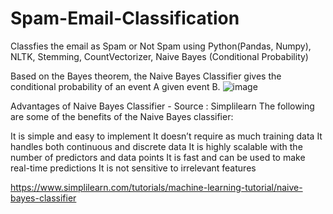 # Spam-Email-Classification
Classfies the email as Spam or Not Spam using Python(Pandas, Numpy), NLTK, Stemming, CountVectorizer, Naive Bayes (Conditional Probability)

Based on the Bayes theorem, the Naive Bayes Classifier gives the conditional probability of an event A given event B.
![image](https://user-images.githubusercontent.com/40180118/132802157-5f01174c-05f7-4e00-9255-21440ee09bf5.png)

Advantages of Naive Bayes Classifier - Source : Simplilearn
The following are some of the benefits of the Naive Bayes classifier: 

It is simple and easy to implement
It doesn’t require as much training data
It handles both continuous and discrete data
It is highly scalable with the number of predictors and data points
It is fast and can be used to make real-time predictions
It is not sensitive to irrelevant features 

https://www.simplilearn.com/tutorials/machine-learning-tutorial/naive-bayes-classifier
